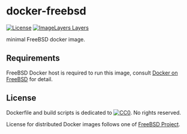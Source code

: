 # docker-freebsd

[![License](https://img.shields.io/github/license/uchida/docker-freebsd.svg?maxAge=2592000)](https://tldrlegal.com/license/creative-commons-cc0-1.0-universal)
[![ImageLayers Layers](https://img.shields.io/imagelayers/layers/auchida/freebsd/latest.svg?maxAge=2592000)](https://imagelayers.io/?images=auchida%2Ffreebsd:latest)

minimal FreeBSD docker image.

## Requirements

FreeBSD Docker host is required to run this image,
consult [Docker on FreeBSD](https://wiki.freebsd.org/Docker) for detail.

## License

Dockerfile and build scripts is dedicated to 
[![CC0](http://i.creativecommons.org/p/zero/1.0/80x15.png "CC0")](https://creativecommons.org/publicdomain/zero/1.0/).
No rights reserved.

License for distributed Docker images follows one of [FreeBSD Project](https://freebsd.org).
